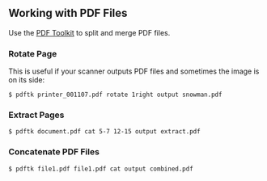 ## Working with PDF Files

Use the [PDF Toolkit](https://www.pdflabs.com/tools/pdftk-the-pdf-toolkit/) to
split and merge PDF files.

### Rotate Page

This is useful if your scanner outputs PDF files and sometimes the image
is on its side:

    $ pdftk printer_001107.pdf rotate 1right output snowman.pdf

### Extract Pages

    $ pdftk document.pdf cat 5-7 12-15 output extract.pdf

### Concatenate PDF Files

    $ pdftk file1.pdf file1.pdf cat output combined.pdf

